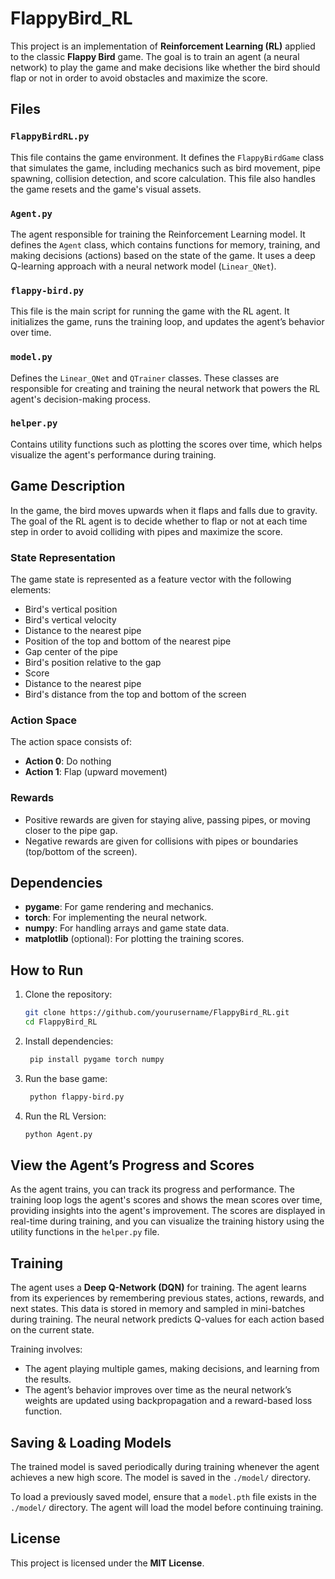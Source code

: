 # FlappyBird_RL

This project is an implementation of **Reinforcement Learning (RL)** applied to the classic **Flappy Bird** game. The goal is to train an agent (a neural network) to play the game and make decisions like whether the bird should flap or not in order to avoid obstacles and maximize the score.

## Files

### `FlappyBirdRL.py`
This file contains the game environment. It defines the `FlappyBirdGame` class that simulates the game, including mechanics such as bird movement, pipe spawning, collision detection, and score calculation. This file also handles the game resets and the game's visual assets.

### `Agent.py`
The agent responsible for training the Reinforcement Learning model. It defines the `Agent` class, which contains functions for memory, training, and making decisions (actions) based on the state of the game. It uses a deep Q-learning approach with a neural network model (`Linear_QNet`).

### `flappy-bird.py`
This file is the main script for running the game with the RL agent. It initializes the game, runs the training loop, and updates the agent’s behavior over time.

### `model.py`
Defines the `Linear_QNet` and `QTrainer` classes. These classes are responsible for creating and training the neural network that powers the RL agent's decision-making process.

### `helper.py`
Contains utility functions such as plotting the scores over time, which helps visualize the agent's performance during training.

## Game Description

In the game, the bird moves upwards when it flaps and falls due to gravity. The goal of the RL agent is to decide whether to flap or not at each time step in order to avoid colliding with pipes and maximize the score.

### State Representation
The game state is represented as a feature vector with the following elements:
- Bird's vertical position
- Bird's vertical velocity
- Distance to the nearest pipe
- Position of the top and bottom of the nearest pipe
- Gap center of the pipe
- Bird's position relative to the gap
- Score
- Distance to the nearest pipe
- Bird's distance from the top and bottom of the screen

### Action Space
The action space consists of:
- **Action 0**: Do nothing
- **Action 1**: Flap (upward movement)

### Rewards
- Positive rewards are given for staying alive, passing pipes, or moving closer to the pipe gap.
- Negative rewards are given for collisions with pipes or boundaries (top/bottom of the screen).

## Dependencies

- **pygame**: For game rendering and mechanics.
- **torch**: For implementing the neural network.
- **numpy**: For handling arrays and game state data.
- **matplotlib** (optional): For plotting the training scores.

## How to Run

1. Clone the repository:

   ```bash
   git clone https://github.com/yourusername/FlappyBird_RL.git
   cd FlappyBird_RL
   ```
2.	Install dependencies:

     ```bash
      pip install pygame torch numpy
     ```
3.	Run the base game:

     ```bash
      python flappy-bird.py
    ```

4. Run the RL Version:

     ```bash
     python Agent.py
     ```
## View the Agent’s Progress and Scores

As the agent trains, you can track its progress and performance. The training loop logs the agent's scores and shows the mean scores over time, providing insights into the agent's improvement. The scores are displayed in real-time during training, and you can visualize the training history using the utility functions in the `helper.py` file.

## Training

The agent uses a **Deep Q-Network (DQN)** for training. The agent learns from its experiences by remembering previous states, actions, rewards, and next states. This data is stored in memory and sampled in mini-batches during training. The neural network predicts Q-values for each action based on the current state.

Training involves:
- The agent playing multiple games, making decisions, and learning from the results.
- The agent’s behavior improves over time as the neural network’s weights are updated using backpropagation and a reward-based loss function.

## Saving & Loading Models

The trained model is saved periodically during training whenever the agent achieves a new high score. The model is saved in the `./model/` directory.

To load a previously saved model, ensure that a `model.pth` file exists in the `./model/` directory. The agent will load the model before continuing training.

## License

This project is licensed under the **MIT License**.
